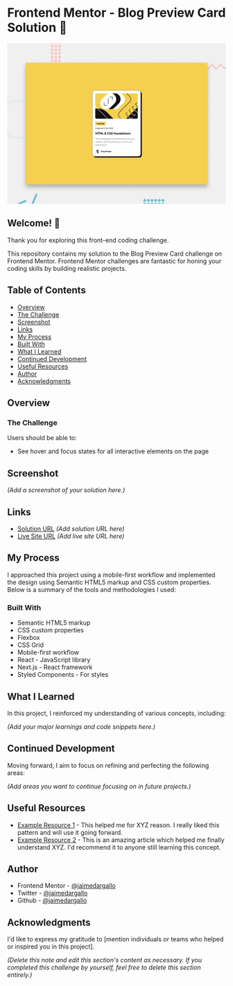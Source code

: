 # Frontend Mentor - Blog Preview Card Solution 🚀

![Design preview for the Blog preview card coding challenge](./design/desktop-preview.jpg)

## Welcome! 👋

Thank you for exploring this front-end coding challenge.

This repository contains my solution to the Blog Preview Card challenge on Frontend Mentor. Frontend Mentor challenges are fantastic for honing your coding skills by building realistic projects.

## Table of Contents
- [Overview](#overview)
- [The Challenge](#the-challenge)
- [Screenshot](#screenshot)
- [Links](#links)
- [My Process](#my-process)
- [Built With](#built-with)
- [What I Learned](#what-i-learned)
- [Continued Development](#continued-development)
- [Useful Resources](#useful-resources)
- [Author](#author)
- [Acknowledgments](#acknowledgments)

## Overview
### The Challenge
Users should be able to:

- See hover and focus states for all interactive elements on the page

## Screenshot
*(Add a screenshot of your solution here.)*

## Links
- [Solution URL](#) *(Add solution URL here)*
- [Live Site URL](#) *(Add live site URL here)*

## My Process
I approached this project using a mobile-first workflow and implemented the design using Semantic HTML5 markup and CSS custom properties. Below is a summary of the tools and methodologies I used:

### Built With
- Semantic HTML5 markup
- CSS custom properties
- Flexbox
- CSS Grid
- Mobile-first workflow
- React - JavaScript library
- Next.js - React framework
- Styled Components - For styles

## What I Learned
In this project, I reinforced my understanding of various concepts, including:

*(Add your major learnings and code snippets here.)*

## Continued Development
Moving forward, I aim to focus on refining and perfecting the following areas:

*(Add areas you want to continue focusing on in future projects.)*

## Useful Resources
- [Example Resource 1](#) - This helped me for XYZ reason. I really liked this pattern and will use it going forward.
- [Example Resource 2](#) - This is an amazing article which helped me finally understand XYZ. I'd recommend it to anyone still learning this concept.

## Author
- Frontend Mentor - [@jaimedargallo](#)
- Twitter - [@jaimedargallo](#)
- Github - [@jaimedargallo](#)

## Acknowledgments
I'd like to express my gratitude to [mention individuals or teams who helped or inspired you in this project].

*(Delete this note and edit this section's content as necessary. If you completed this challenge by yourself, feel free to delete this section entirely.)*
